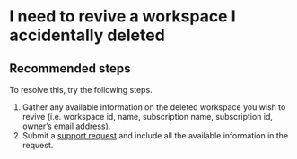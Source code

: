 <properties 
    pageTitle="I need to revive a workspace I accidentally deleted"
    description="I need to revive a workspace I accidentally deleted"
    service="microsoft.machinelearning"
    resource="workspaces"
    authors="jajan17"
    displayOrder="3"
    selfHelpType="resource"
    supportTopicIds=""
    resourceTags=""
    productPesIds=""
    cloudEnvironments="public, fairfax, mooncake, usnat, ussec"
 	articleId="0856e310-3554-4133-aeab-3db029d54c89"
	ownershipId="AzureML_AzureMachineLearning"
/>

# I need to revive a workspace I accidentally deleted

## **Recommended steps**
To resolve this, try the following steps.
 
 1. Gather any available information on the deleted workspace you wish to revive (i.e. workspace id, name, subscription name, subscription id, owner’s email address).
 2. Submit a [support request](data-blade:Microsoft_Azure_Support.NewSupportRequestBlade) and include all the available information in the request.

